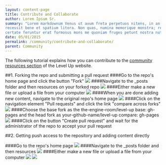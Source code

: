 ```yaml
---
layout: content-page
title: Contribute and Collaborate
author: Lorem Ipsum Sr.
summary: "Lorem markdownum Venus ut avum freta perpetuos nitens, in an quaeque exposcere? Tum ferebat
recessit bene et spatium litora. Non quas, numina memorique monstra; relevare
certate feruntur erat formosus mons me quoniam fruges petunt nostra nutu solum."
date: 05/01/2015
permalink: /community/contribute-and-collaborate/
parent: Community
---
```

The following tutorial explains how you can contribute to the [community resources section](https://the-engine-room.github.io/level-up/community/community-resources-and-tools/) of the Level Up website.

##1. Forking the repo and submitting a pull request
####Go to the repo's home page and click the button "Fork"
![](https://raw.githubusercontent.com/the-engine-room/level-up/documentation/Contribute%20Images/fork.png?token=ABE6fmK75DGm_czwbE7GFZJmgsWoz_jvks5XPHSuwA%3D%3D)
####Navigate to the _posts folder and then resources on your forked repo
![](https://raw.githubusercontent.com/the-engine-room/level-up/documentation/Contribute%20Images/posts-fork.png?token=ABE6fpRAkYJSLc0L2uQOGHBib7y87A6kks5XPIUMwA%3D%3D)
####Either make a new file or upload a file from your computer
![](https://raw.githubusercontent.com/the-engine-room/level-up/documentation/Contribute%20Images/new-file-fork.png?token=ABE6fgxRJDQCU-sZeJgjonUxn9PyI9s5ks5XPIU1wA%3D%3D)
####When you are done adding new content, navigate to the original repo's home page
![](https://raw.githubusercontent.com/the-engine-room/level-up/documentation/Contribute%20Images/home-repo.png?token=ABE6fpWELIRd6A2t0Z2g2tnxLpgqQsTHks5XPGyJwA%3D%3D)
####Click on the navigation element "Pull requests" and click the link "compare across forks"
![](https://raw.githubusercontent.com/the-engine-room/level-up/documentation/Contribute%20Images/compare.png?token=ABE6frRgCqCTeCKHRbSZzIh95HMtiFdxks5XPHUrwA%3D%3D)
####Choose the base fork as the the-engine-room/level-up base: gh-pages and the head fork as your-github-name/level-up compare: gh-pages
![](https://raw.githubusercontent.com/the-engine-room/level-up/documentation/Contribute%20Images/compare-across-forks.png?token=ABE6fgyBY4add8WY0jOdOjQ-4LnmrUgBks5XPHVJwA%3D%3D)
####Click on the button "Create pull request" and wait for the administrator of the repo to accept your pull request


##2. Getting push access to the repository and adding content directly

####Go to the repo's home page
![](https://raw.githubusercontent.com/the-engine-room/level-up/documentation/Contribute%20Images/home-repo.png?token=ABE6fpWELIRd6A2t0Z2g2tnxLpgqQsTHks5XPGyJwA%3D%3D)
####Navigate to the _posts folder and then resources
![](https://raw.githubusercontent.com/the-engine-room/level-up/documentation/Contribute%20Images/posts.png?token=ABE6fjk_usRK98N8UO8ND2iFe05iCQ1jks5XPG4swA%3D%3D)
####Either make a new file or upload a file from your computer
![](https://raw.githubusercontent.com/the-engine-room/level-up/documentation/Contribute%20Images/new-file.png?token=ABE6frJzfzKzOtumVvfnh3NIp8M1TNoJks5XPG4-wA%3D%3D)
![](https://raw.githubusercontent.com/the-engine-room/level-up/documentation/Contribute%20Images/upload-files.png?token=ABE6fn02SiyHD4WdyhYXVVGJQGxB2LeIks5XPG5_wA%3D%3D)
